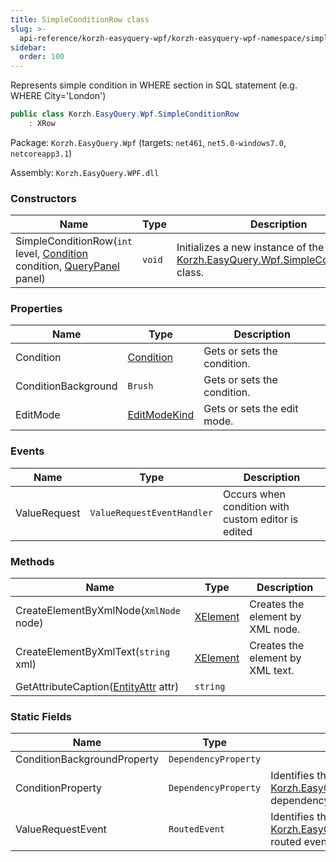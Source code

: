 ```yaml
---
title: SimpleConditionRow class
slug: >-
  api-reference/korzh-easyquery-wpf/korzh-easyquery-wpf-namespace/simpleconditionrow-class
sidebar:
  order: 100
---
```


Represents simple condition in WHERE section in SQL statement (e.g. WHERE City='London')
```csharp
public class Korzh.EasyQuery.Wpf.SimpleConditionRow
    : XRow

```
Package: `Korzh.EasyQuery.Wpf` (targets: `net461`, `net5.0-windows7.0`, `netcoreapp3.1`)

Assembly: `Korzh.EasyQuery.WPF.dll`

### Constructors

| Name | Type | Description | 
| --- | --- | --- | 
| SimpleConditionRow(`int` level, [Condition](///easyquery/docs/api-reference/korzh-easyquery/korzh-easyquery-namespace/condition-class) condition, [QueryPanel](///easyquery/docs/api-reference/korzh-easyquery-wpf/korzh-easyquery-wpf-namespace/querypanel-class) panel) | `void` | Initializes a new instance of the [Korzh.EasyQuery.Wpf.SimpleConditionRow](///easyquery/docs/api-reference/korzh-easyquery-wpf/korzh-easyquery-wpf-namespace/simpleconditionrow-class) class. | 


### Properties

| Name | Type | Description | 
| --- | --- | --- | 
| Condition | [Condition](///easyquery/docs/api-reference/korzh-easyquery/korzh-easyquery-namespace/condition-class) | Gets or sets the condition. | 
| ConditionBackground | `Brush` | Gets or sets the condition. | 
| EditMode | [EditModeKind](///easyquery/docs/api-reference/korzh-easyquery-wpf/korzh-easyquery-wpf-namespace/editmodekind-enum) | Gets or sets the edit mode. | 


### Events

| Name | Type | Description | 
| --- | --- | --- | 
| ValueRequest | `ValueRequestEventHandler` | Occurs when condition with custom editor is edited | 


### Methods

| Name | Type | Description | 
| --- | --- | --- | 
| CreateElementByXmlNode(`XmlNode` node) | [XElement](///easyquery/docs/api-reference/korzh-easyquery-wpf/korzh-easyquery-wpf-namespace/xelement-class) | Creates the element by XML node. | 
| CreateElementByXmlText(`string` xml) | [XElement](///easyquery/docs/api-reference/korzh-easyquery-wpf/korzh-easyquery-wpf-namespace/xelement-class) | Creates the element by XML text. | 
| GetAttributeCaption([EntityAttr](///easyquery/docs/api-reference/korzh-easyquery/korzh-easyquery-namespace/entityattr-class) attr) | `string` |  | 


### Static Fields

| Name | Type | Description | 
| --- | --- | --- | 
| ConditionBackgroundProperty | `DependencyProperty` |  | 
| ConditionProperty | `DependencyProperty` | Identifies the [Korzh.EasyQuery.Wpf.SimpleConditionRow.Condition](///easyquery/docs/api-reference/korzh-easyquery-wpf/korzh-easyquery-wpf-namespace/simpleconditionrow-class) dependency property | 
| ValueRequestEvent | `RoutedEvent` | Identifies the [Korzh.EasyQuery.Wpf.SimpleConditionRow.ValueRequest](///easyquery/docs/api-reference/korzh-easyquery-wpf/korzh-easyquery-wpf-namespace/simpleconditionrow-class) routed event |
